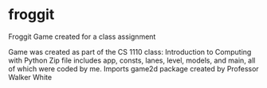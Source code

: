 # froggit
Froggit Game created for a class assignment

Game was created as part of the CS 1110 class: Introduction to Computing with Python
Zip file includes app, consts, lanes, level, models, and main, all of which were coded by me.
Imports game2d package created by Professor Walker White
